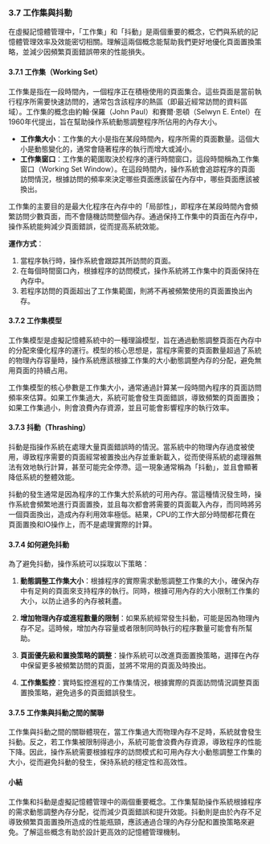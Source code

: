 ### 3.7 工作集與抖動

在虛擬記憶體管理中，「工作集」和「抖動」是兩個重要的概念，它們與系統的記憶體管理效率及效能密切相關。理解這兩個概念能幫助我們更好地優化頁面置換策略，並減少因頻繁頁面錯誤帶來的性能損失。

#### 3.7.1 工作集（Working Set）

工作集是指在一段時間內，一個程序正在積極使用的頁面集合。這些頁面是當前執行程序所需要快速訪問的，通常包含該程序的熱區（即最近經常訪問的資料區域）。工作集的概念由約翰·保羅（John Paul）和賽爾·恩頓（Selwyn E. Entel）在1960年代提出，旨在幫助操作系統動態調整程序所佔用的內存大小。

- **工作集大小**：工作集的大小是指在某段時間內，程序所需的頁面數量。這個大小是動態變化的，通常會隨著程序的執行而增大或減小。
- **工作集窗口**：工作集的範圍取決於程序的運行時間窗口，這段時間稱為工作集窗口（Working Set Window）。在這段時間內，操作系統會追踪程序的頁面訪問情況，根據訪問的頻率來決定哪些頁面應該留在內存中，哪些頁面應該被換出。

工作集的主要目的是最大化程序在內存中的「局部性」，即程序在某段時間內會頻繁訪問少數頁面，而不會隨機訪問整個內存。通過保持工作集中的頁面在內存中，操作系統能夠減少頁面錯誤，從而提高系統效能。

**運作方式**：
1. 當程序執行時，操作系統會跟踪其所訪問的頁面。
2. 在每個時間窗口內，根據程序的訪問模式，操作系統將工作集中的頁面保持在內存中。
3. 若程序訪問的頁面超出了工作集範圍，則將不再被頻繁使用的頁面置換出內存。

#### 3.7.2 工作集模型

工作集模型是虛擬記憶體系統中的一種理論模型，旨在通過動態調整頁面在內存中的分配來優化程序的運行。模型的核心思想是，當程序需要的頁面數量超過了系統的物理內存容量時，操作系統應該根據工作集的大小動態調整內存的分配，避免無用頁面的持續占用。

工作集模型的核心參數是工作集大小，通常通過計算某一段時間內程序的頁面訪問頻率來估算。如果工作集過大，系統可能會發生頁面錯誤，導致頻繁的頁面置換；如果工作集過小，則會浪費內存資源，並且可能會影響程序的執行效率。

#### 3.7.3 抖動（Thrashing）

抖動是指操作系統在處理大量頁面錯誤時的情況。當系統中的物理內存過度被使用，導致程序需要的頁面經常被置換出內存並重新載入，從而使得系統的處理器無法有效地執行計算，甚至可能完全停滯。這一現象通常稱為「抖動」，並且會顯著降低系統的整體效能。

抖動的發生通常是因為程序的工作集大於系統的可用內存。當這種情況發生時，操作系統會頻繁地進行頁面置換，並且每次都會將需要的頁面載入內存，而同時將另一個頁面換出，造成內存利用效率極低。結果，CPU的工作大部分時間都花費在頁面置換和IO操作上，而不是處理實際的計算。

#### 3.7.4 如何避免抖動

為了避免抖動，操作系統可以採取以下策略：

1. **動態調整工作集大小**：根據程序的實際需求動態調整工作集的大小，確保內存中有足夠的頁面來支持程序的執行。同時，根據可用內存的大小限制工作集的大小，以防止過多的內存被耗盡。
   
2. **增加物理內存或進程數量的限制**：如果系統經常發生抖動，可能是因為物理內存不足。這時候，增加內存容量或者限制同時執行的程序數量可能會有所幫助。

3. **頁面優先級和置換策略的調整**：操作系統可以改進頁面置換策略，選擇在內存中保留更多被頻繁訪問的頁面，並將不常用的頁面及時換出。

4. **工作集監控**：實時監控進程的工作集情況，根據實際的頁面訪問情況調整頁面置換策略，避免過多的頁面錯誤發生。

#### 3.7.5 工作集與抖動之間的關聯

工作集與抖動之間的關聯體現在，當工作集過大而物理內存不足時，系統就會發生抖動。反之，若工作集被限制得過小，系統可能會浪費內存資源，導致程序的性能下降。因此，操作系統需要根據程序的訪問模式和可用內存大小動態調整工作集的大小，從而避免抖動的發生，保持系統的穩定性和高效性。

#### 小結

工作集和抖動是虛擬記憶體管理中的兩個重要概念。工作集幫助操作系統根據程序的需求動態調整內存分配，從而減少頁面錯誤和提升效能。抖動則是由於內存不足導致頻繁頁面置換所造成的性能瓶頸，應該通過合理的內存分配和置換策略來避免。了解這些概念有助於設計更高效的記憶體管理機制。